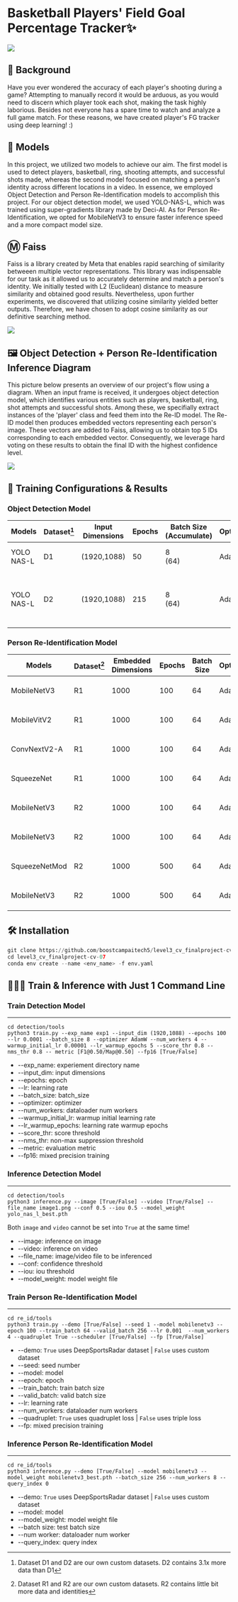 # Basketball Players' Field Goal Percentage Tracker✨
![](assets/final_inference.gif) 

## 🏀 Background
Have you ever wondered the accuracy of each player's shooting during a game? Attempting to manually record it would be arduous, as you would need to discern which player took each shot, making the task highly laborious. Besides not everyone has a spare time to watch and analyze a full game match. For these reasons, we have created player's FG tracker using deep learning! :) 

## 🧠 Models
In this project, we utilized two models to achieve our aim. The first model is used to detect players, basketball, ring, shooting attempts, and successful shots made, whereas the second model focused on matching a person's identity across different locations in a video. In essence, we employed Object Detection and Person Re-Identification models to accomplish this project. For our object detection model, we used YOLO-NAS-L, which was trained using super-gradients library made by Deci-AI. As for Person Re-Identification, we opted for MobileNetV3 to ensure faster inference speed and a more compact model size.    

## Ⓜ️ Faiss
Faiss is a library created by Meta that enables rapid searching of similarity betweeen multiple vector representations. This library was indispensable for our task as it allowed us to accurately determine and match a person's identity. We initially tested with L2 (Euclidean) distance to measure similarity and obtained good results. Nevertheless, upon further experiments, we discovered that utilizing cosine similarity yielded better outputs. Therefore, we have chosen to adopt cosine similarity as our definitive searching method. 

![](assets/faiss.jpg) 

## 🖼️ Object Detection + Person Re-Identification Inference Diagram
This picture below presents an overview of our project's flow using a diagram. When an input frame is received, it undergoes object detection model, which identifies various entities such as players, basketball, ring, shot attempts and successful shots. Among these, we specifially extract instances of the 'player' class and feed them into the Re-ID model. The Re-ID model then produces embedded vectors representing each person's image. These vectors are added to Faiss, allowing us to obtain top 5 IDs corresponding to each embedded vector. Consequently, we leverage hard voting on these results to obtain the final ID with the highest confidence level.

![](assets/inference_diagram.jpg) 

## 📝 Training Configurations & Results
### Object Detection Model
| Models | Dataset[^1] | Input Dimensions | Epochs | Batch Size (Accumulate) | Optimizer | LR | Loss | Augmentations | F1<sup>val<br>0.5 | mAP<sup>val<br>0.5 | 
| --- | --- | --- | --- | --- | --- | --- | --- | --- | --- | --- |
| YOLO NAS-L | D1 | (1920,1088) | 50 | 8 <br> (64)  | AdamW | 0.00001 | PPYOLOE | Resize <br>Normalize <br>HorizontalFlip | 0.2811 | 0.6485 |
| YOLO NAS-L | D2 | (1920,1088) | 215 | 8 <br> (64) | AdamW | 0.0001 | PPYOLOE | HSV <br> Mosaic <br> RandomAffine <br> HorizontalFlip <br> PaddedRescale <br> Standardize <br> | 0.8709 | 0.9407 |
[^1]: Dataset D1 and D2 are our own custom datasets. D2 contains 3.1x more data than D1

### Person Re-Identification Model
| Models | Dataset[^2] | Embedded Dimensions | Epochs | Batch Size | Optimizer | LR | Loss | Augmentations | mAP<sup>val |
| --- | --- | --- | --- | --- | --- | --- | --- | --- | --- |
| MobileNetV3 | R1 | 1000 | 100 | 64 | AdamW | 0.001 | TripletLoss | Resize <br>Normalize <br>HorizontalFlip | 0.9829 |
| MobileVitV2 | R1 | 1000 | 100 | 64 | AdamW | 0.001 | TripletLoss | Resize <br>Normalize <br>HorizontalFlip | 0.9748 |
| ConvNextV2-A | R1 | 1000 | 100 | 64 | AdamW | 0.001 | TripletLoss | Resize <br>Normalize <br>HorizontalFlip | 0.9721 |
| SqueezeNet | R1 | 1000 | 100 | 64 | AdamW | 0.001 | TripletLoss | Resize <br>Normalize <br>HorizontalFlip | 0.9758 |
| MobileNetV3 | R2 | 1000 | 100 | 64 | AdamW | 0.001 | TripletLoss | Resize <br>Normalize <br>HorizontalFlip | 0.8743 |
| MobileNetV3 | R2 | 1000 | 100 | 64 | AdamW | 0.001 | QuadrupletLoss | Resize <br>Normalize <br>HorizontalFlip | 0.9782 |
| SqueezeNetMod | R2 | 1000 | 500 | 64 | AdamW | 0.001 | QuadrupletLoss | Resize <br>Normalize <br>HorizontalFlip | 0.9857 |
| MobileNetV3 | R2 | 1000 | 500 | 64 | AdamW | 0.001 | QuadrupletLoss | Resize <br>Normalize <br>HorizontalFlip | 0.9923 |
[^2]: Dataset R1 and R2 are our own custom datasets. R2 contains little bit more data and identities

## 🛠️ Installation
```py
git clone https://github.com/boostcampaitech5/level3_cv_finalproject-cv-07.git
cd level3_cv_finalproject-cv-07
conda env create --name <env_name> -f env.yaml
```

## 👨🏻‍💻 Train & Inference with Just 1 Command Line
### Train Detection Model
---
```
cd detection/tools
python3 train.py --exp_name exp1 --input_dim (1920,1088) --epochs 100 --lr 0.0001 --batch_size 8 --optimizer AdamW --num_workers 4 --warmup_initial_lr 0.00001 --lr_warmup_epochs 5 --score_thr 0.8 --nms_thr 0.8 -- metric [F1@0.50/Map@0.50] --fp16 [True/False]
```
* --exp_name: experiement directory name
* --input_dim: input dimensions
* --epochs: epoch
* --lr: learning rate
* --batch_size: batch_size
* --optimizer: optimizer
* --num_workers: dataloader num workers
* --warmup_initial_lr: warmup initial learning rate
* --lr_warmup_epochs: learning rate warmup epochs
* --score_thr: score threshold
* --nms_thr: non-max suppression threshold
* --metric: evaluation metric
* --fp16: mixed precision training

### Inference Detection Model
---
```
cd detection/tools
python3 inference.py --image [True/False] --video [True/False] --file_name image1.png --conf 0.5 --iou 0.5 --model_weight yolo_nas_l_best.pth
```
Both `image` and `video` cannot be set into `True` at the same time!
* --image: inference on image
* --video: inference on video
* --file_name: image/video file to be inferenced
* --conf: confidence threshold
* --iou: iou threshold
* --model_weight: model weight file

### Train Person Re-Identification Model
---
```
cd re_id/tools
python3 train.py --demo [True/False] --seed 1 --model mobilenetv3 --epoch 100 --train_batch 64 --valid_batch 256 --lr 0.001  --num_workers 4 --quadruplet True --scheduler [True/False] --fp [True/False]
```
* --demo: `True` uses DeepSportsRadar dataset | `False` uses custom dataset
* --seed: seed number
* --model: model
* --epoch: epoch
* --train_batch: train batch size
* --valid_batch: valid batch size
* --lr: learning rate
* --num_workers: dataloader num workers
* --quadruplet:  `True` uses quadruplet loss | `False` uses triple loss
* --fp: mixed precision training

### Inference Person Re-Identification Model
---
```
cd re_id/tools
python3 inference.py --demo [True/False] --model mobilenetv3 --model_weight mobilenetv3_best.pth --batch_size 256 --num_workers 8 --query_index 0
```
* --demo: `True` uses DeepSportsRadar dataset | `False` uses custom dataset
* --model: model
* --model_weight: model weight file
* --batch size: test batch size
* --num worker: dataloader num worker
* --query_index: query index
